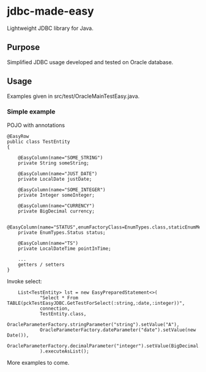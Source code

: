 # jdbc-made-easy
Lightweight JDBC library for Java.


## Purpose
Simplified JDBC usage developed and tested on Oracle database.

## Usage
Examples given in src/test/OracleMainTestEasy.java.

### Simple example

POJO with annotations
```
@EasyRow
public class TestEntity
{

	@EasyColumn(name="SOME_STRING")
	private String someString;

	@EasyColumn(name="JUST_DATE")
	private LocalDate justDate;
	
	@EasyColumn(name="SOME_INTEGER")
	private Integer someInteger;
	
	@EasyColumn(name="CURRENCY")
	private BigDecimal currency;
	
	@EasyColumn(name="STATUS",enumFactoryClass=EnumTypes.class,staticEnumMethod="statusFactory")
	private EnumTypes.Status status;

	@EasyColumn(name="TS")
	private LocalDateTime pointInTime;

    ...
    getters / setters
}
```

Invoke select:

```
    List<TestEntity> lst = new EasyPreparedStatement<>(
            "Select * From TABLE(pckTestEasyJDBC.GetTestForSelect(:string,:date,:integer))",
            connection,
            TestEntity.class,
            OracleParameterFactory.stringParameter("string").setValue("A"),
            OracleParameterFactory.dateParameter("date").setValue(new Date()),
            OracleParameterFactory.decimalParameter("integer").setValue(BigDecimal.ZERO)
            ).executeAsList();

```

More examples to come.